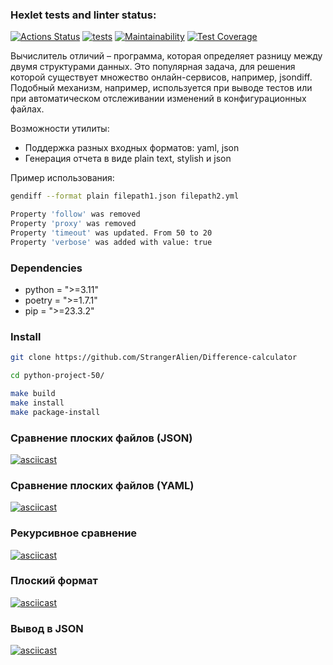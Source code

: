 ### Hexlet tests and linter status:
[![Actions Status](https://github.com/StrangerAlien/python-project-50/actions/workflows/hexlet-check.yml/badge.svg)](https://github.com/StrangerAlien/python-project-50/actions)
[![tests](https://github.com/StrangerAlien/python-project-50/actions/workflows/tests.yml/badge.svg)](https://github.com/StrangerAlien/python-project-50/actions/workflows/tests.yml)
[![Maintainability](https://api.codeclimate.com/v1/badges/e27e483496124fd2498e/maintainability)](https://codeclimate.com/github/StrangerAlien/python-project-50/maintainability)
[![Test Coverage](https://api.codeclimate.com/v1/badges/e27e483496124fd2498e/test_coverage)](https://codeclimate.com/github/StrangerAlien/python-project-50/test_coverage)

Вычислитель отличий – программа, которая определяет разницу между двумя структурами данных. Это популярная задача, для решения которой существует множество онлайн-сервисов, например, jsondiff. Подобный механизм, например, используется при выводе тестов или при автоматическом отслеживании изменений в конфигурационных файлах.

Возможности утилиты:

- Поддержка разных входных форматов: yaml, json
- Генерация отчета в виде plain text, stylish и json

Пример использования:

```bash
gendiff --format plain filepath1.json filepath2.yml

Property 'follow' was removed
Property 'proxy' was removed
Property 'timeout' was updated. From 50 to 20
Property 'verbose' was added with value: true
```

### Dependencies

- python = ">=3.11"
- poetry = ">=1.7.1"
- pip = ">=23.3.2"

### Install

```bash
git clone https://github.com/StrangerAlien/Difference-calculator

cd python-project-50/

make build
make install
make package-install
```

### Сравнение плоских файлов (JSON)
[![asciicast](https://asciinema.org/a/G39xeFtm6yjpt7nfGtkSJ3Uh4.svg)](https://asciinema.org/a/G39xeFtm6yjpt7nfGtkSJ3Uh4)<br>

### Сравнение плоских файлов (YAML)
[![asciicast](https://asciinema.org/a/fU2LFWBKRaLGwC4IL1VVYMomr.svg)](https://asciinema.org/a/fU2LFWBKRaLGwC4IL1VVYMomr)<br>

### Рекурсивное сравнение
[![asciicast](https://asciinema.org/a/wPiO41uTeWzSVrUI3P7AuvzEs.svg)](https://asciinema.org/a/wPiO41uTeWzSVrUI3P7AuvzEs)<br>

### Плоский формат
[![asciicast](https://asciinema.org/a/FrzWB0KL6BbEYJBzOZfJyEC0T.svg)](https://asciinema.org/a/FrzWB0KL6BbEYJBzOZfJyEC0T)<br>

### Вывод в JSON
[![asciicast](https://asciinema.org/a/Fgq1xmMwr7iVx7hyGzmBcFh3T.svg)](https://asciinema.org/a/Fgq1xmMwr7iVx7hyGzmBcFh3T)<br>
